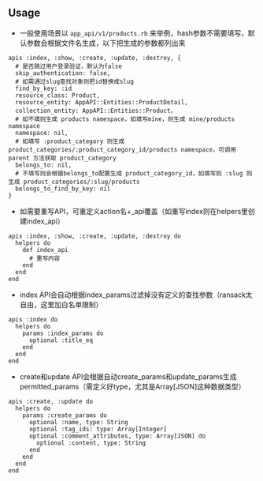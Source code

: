 ## Usage

* 一般使用场景以 `app_api/v1/products.rb` 来举例，hash参数不需要填写，默认参数会根据文件名生成，以下把生成的参数都列出来

```
apis :index, :show, :create, :update, :destroy, {
  # 是否跳过用户登录验证，默认为false
  skip_authentication: false,
  # 如需通过slug查找对象则把id替换成slug
  find_by_key: :id
  resource_class: Product,
  resource_entity: AppAPI::Entities::ProductDetail,
  collection_entity: AppAPI::Entities::Product，
  # 如不填则生成 products namespace，如填写mine，则生成 mine/products namespace
  namespace: nil,
  # 如填写 :product_category 则生成 product_categories/:product_category_id/products namespace，可调用 parent 方法获取 product_category
  belongs_to: nil,
  # 不填写则会根据belongs_to配置生成 product_category_id，如填写则 :slug 则生成 product_categories/:slug/products
  belongs_to_find_by_key: nil
}
```

* 如需要重写API，可重定义action名+_api覆盖（如重写index则在helpers里创建index_api）

```
apis :index, :show, :create, :update, :destroy do
  helpers do
    def index_api
      # 重写内容
    end
  end
end
```

* index API会自动根据index_params过滤掉没有定义的查找参数（ransack太自由，这里加白名单限制）

```
apis :index do
  helpers do
    params :index_params do
      optional :title_eq
    end
  end
end
```

* create和update API会根据自动create_params和update_params生成permitted_params（需定义好type，尤其是Array[JSON]这种数据类型）

```
apis :create, :update do
  helpers do
    params :create_params do
      optional :name, type: String
      optional :tag_ids: type: Array[Integer]
      optional :comment_attributes, type: Array[JSON] do
        optional :content, type: String
      end
    end
  end
end
```
